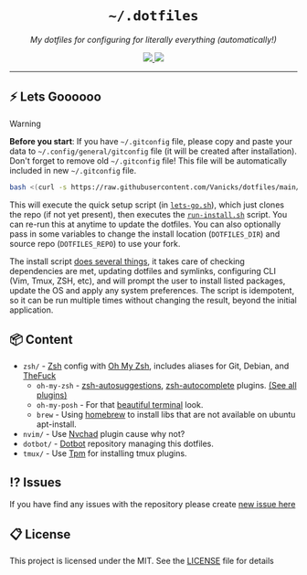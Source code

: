 <div align="center">
  <h1><code>~/.dotfiles</code></h1>
  <p>
    <i>My dotfiles for configuring for literally everything (automatically!)</i>
  </p>
  <a aria-label="GitHub License" href="https://github.com/Vanicks/dotfiles/blob/main/license.md">
    <img src="https://img.shields.io/github/license/Vanicks/dotfiles?color=%2334D058&logo=github&style=flat-square&label=License">
  </a>
  <a aria-label="Issues" href="https://github.com/Vanicks/dotfiles/issues">
    <img src="https://img.shields.io/github/issues/Vanicks/dotfiles?color=%2334D058&logo=github&style=flat-square&label=Issues">
  </a>
</div>

---

## ⚡️ Lets Goooooo

> [!WARNING]

**Before you start**: If you have `~/.gitconfig` file, please copy and paste your data to `~/.config/general/gitconfig` file (it will be created after installation). Don't forget to remove old `~/.gitconfig` file! This file will be automatically included in new `~/.gitconfig` file.

```bash
bash <(curl -s https://raw.githubusercontent.com/Vanicks/dotfiles/main/lets-go.sh)
```

This will execute the quick setup script (in [`lets-go.sh`](https://github.com/Vanicks/dotfiles/blob/main/lets-go.sh)), which just clones the repo (if not yet present), then executes the [`run-install.sh`](https://github.com/Vanicks/dotfiles/blob/main/run-install.sh) script. You can re-run this at anytime to update the dotfiles. You can also optionally pass in some variables to change the install location (`DOTFILES_DIR`) and source repo (`DOTFILES_REPO`) to use your fork.

The install script [does several things](#-content), it takes care of checking dependencies are met, updating dotfiles and symlinks, configuring CLI (Vim, Tmux, ZSH, etc), and will prompt the user to install listed packages, update the OS and apply any system preferences. The script is idempotent, so it can be run multiple times without changing the result, beyond the initial application.

## 📦 Content

- `zsh/` - [Zsh](https://www.zsh.org/) config with [Oh My Zsh](https://ohmyz.sh/), includes aliases for Git, Debian, and [TheFuck](https://github.com/nvbn/thefuck)
  - `oh-my-zsh` - [zsh-autosuggestions](https://github.com/zsh-users/zsh-autosuggestions), [zsh-autocomplete](https://github.com/marlonrichert/zsh-autocomplete) plugins. [(See all plugins)](https://github.com/Vanicks/dotfiles/blob/main/run-install.sh)
  - `oh-my-posh` - For that [beautiful terminal](https://github.com/JanDeDobbeleer/oh-my-posh/) look.
  - `brew` - Using [homebrew](https://github.com/Homebrew/brew) to install libs that are not available on ubuntu apt-install.
- `nvim/` - Use [Nvchad](https://nvchad.com/) plugin cause why not?
- `dotbot/` - [Dotbot](https://github.com/anishathalye/dotbot) repository managing this dotfiles.
- `tmux/` - Use [Tpm](https://github.com/tmux-plugins/tpm) for installing tmux plugins.

## ⁉️ Issues

If you have find any issues with the repository please create [new issue here](https://github.com/Vanicks/dotfiles/issues)

## 📋 License

This project is licensed under the MIT. See the [LICENSE](https://github.com/Vanicks/dotfiles/blob/main/license.md) file for details
